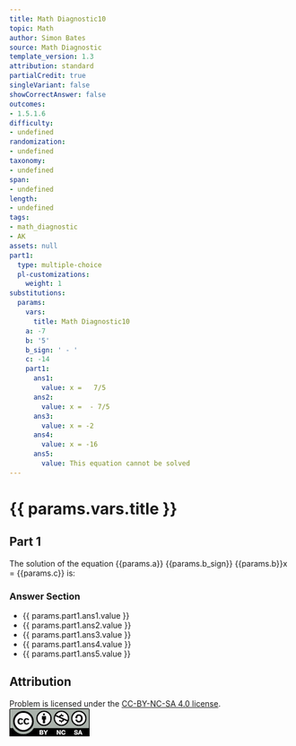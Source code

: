 ```yaml
---
title: Math Diagnostic10
topic: Math
author: Simon Bates
source: Math Diagnostic
template_version: 1.3
attribution: standard
partialCredit: true
singleVariant: false
showCorrectAnswer: false
outcomes:
- 1.5.1.6
difficulty:
- undefined
randomization:
- undefined
taxonomy:
- undefined
span:
- undefined
length:
- undefined
tags:
- math_diagnostic
- AK
assets: null
part1:
  type: multiple-choice
  pl-customizations:
    weight: 1
substitutions:
  params:
    vars:
      title: Math Diagnostic10
    a: -7
    b: '5'
    b_sign: ' - '
    c: -14
    part1:
      ans1:
        value: x =   7/5
      ans2:
        value: x =  - 7/5
      ans3:
        value: x = -2
      ans4:
        value: x = -16
      ans5:
        value: This equation cannot be solved
---
```

# {{ params.vars.title }}

## Part 1

The solution of the equation {{params.a}} {{params.b_sign}} {{params.b}}x = {{params.c}} is:

### Answer Section

- {{ params.part1.ans1.value }}
- {{ params.part1.ans2.value }}
- {{ params.part1.ans3.value }}
- {{ params.part1.ans4.value }}
- {{ params.part1.ans5.value }}

## Attribution

Problem is licensed under the [CC-BY-NC-SA 4.0 license](https://creativecommons.org/licenses/by-nc-sa/4.0/).<br> ![The Creative Commons 4.0 license requiring attribution-BY, non-commercial-NC, and share-alike-SA license.](https://raw.githubusercontent.com/firasm/bits/master/by-nc-sa.png)